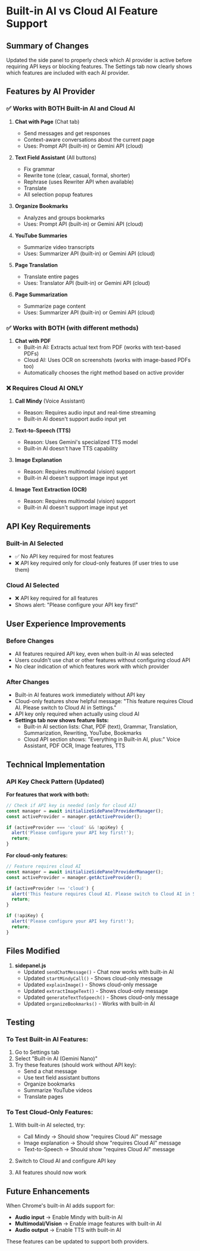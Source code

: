 # Built-in AI vs Cloud AI Feature Support

## Summary of Changes
Updated the side panel to properly check which AI provider is active before requiring API keys or blocking features. The Settings tab now clearly shows which features are included with each AI provider.

## Features by AI Provider

### ✅ Works with BOTH Built-in AI and Cloud AI

1. **Chat with Page** (Chat tab)
   - Send messages and get responses
   - Context-aware conversations about the current page
   - Uses: Prompt API (built-in) or Gemini API (cloud)

2. **Text Field Assistant** (All buttons)
   - Fix grammar
   - Rewrite tone (clear, casual, formal, shorter)
   - Rephrase (uses Rewriter API when available)
   - Translate
   - All selection popup features

3. **Organize Bookmarks**
   - Analyzes and groups bookmarks
   - Uses: Prompt API (built-in) or Gemini API (cloud)

4. **YouTube Summaries**
   - Summarize video transcripts
   - Uses: Summarizer API (built-in) or Gemini API (cloud)

5. **Page Translation**
   - Translate entire pages
   - Uses: Translator API (built-in) or Gemini API (cloud)

6. **Page Summarization**
   - Summarize page content
   - Uses: Summarizer API (built-in) or Gemini API (cloud)

### ✅ Works with BOTH (with different methods)

1. **Chat with PDF**
   - Built-in AI: Extracts actual text from PDF (works with text-based PDFs)
   - Cloud AI: Uses OCR on screenshots (works with image-based PDFs too)
   - Automatically chooses the right method based on active provider

### ❌ Requires Cloud AI ONLY

1. **Call Mindy** (Voice Assistant)
   - Reason: Requires audio input and real-time streaming
   - Built-in AI doesn't support audio input yet

2. **Text-to-Speech (TTS)**
   - Reason: Uses Gemini's specialized TTS model
   - Built-in AI doesn't have TTS capability

3. **Image Explanation**
   - Reason: Requires multimodal (vision) support
   - Built-in AI doesn't support image input yet

4. **Image Text Extraction (OCR)**
   - Reason: Requires multimodal (vision) support
   - Built-in AI doesn't support image input yet

## API Key Requirements

### Built-in AI Selected
- ✅ No API key required for most features
- ❌ API key required only for cloud-only features (if user tries to use them)

### Cloud AI Selected
- ❌ API key required for all features
- Shows alert: "Please configure your API key first!"

## User Experience Improvements

### Before Changes
- All features required API key, even when built-in AI was selected
- Users couldn't use chat or other features without configuring cloud API
- No clear indication of which features work with which provider

### After Changes
- Built-in AI features work immediately without API key
- Cloud-only features show helpful message: "This feature requires Cloud AI. Please switch to Cloud AI in Settings."
- API key only required when actually using cloud AI
- **Settings tab now shows feature lists:**
  - Built-in AI section lists: Chat, PDF (text), Grammar, Translation, Summarization, Rewriting, YouTube, Bookmarks
  - Cloud API section shows: "Everything in Built-in AI, plus:" Voice Assistant, PDF OCR, Image features, TTS

## Technical Implementation

### API Key Check Pattern (Updated)

**For features that work with both:**
```javascript
// Check if API key is needed (only for cloud AI)
const manager = await initializeSidePanelProviderManager();
const activeProvider = manager.getActiveProvider();

if (activeProvider === 'cloud' && !apiKey) {
  alert('Please configure your API key first!');
  return;
}
```

**For cloud-only features:**
```javascript
// Feature requires cloud AI
const manager = await initializeSidePanelProviderManager();
const activeProvider = manager.getActiveProvider();

if (activeProvider !== 'cloud') {
  alert('This feature requires Cloud AI. Please switch to Cloud AI in Settings.');
  return;
}

if (!apiKey) {
  alert('Please configure your API key first!');
  return;
}
```

## Files Modified

1. **sidepanel.js**
   - Updated `sendChatMessage()` - Chat now works with built-in AI
   - Updated `startMindyCall()` - Shows cloud-only message
   - Updated `explainImage()` - Shows cloud-only message
   - Updated `extractImageText()` - Shows cloud-only message
   - Updated `generateTextToSpeech()` - Shows cloud-only message
   - Updated `organizeBookmarks()` - Works with built-in AI

## Testing

### To Test Built-in AI Features:
1. Go to Settings tab
2. Select "Built-in AI (Gemini Nano)"
3. Try these features (should work without API key):
   - Send a chat message
   - Use text field assistant buttons
   - Organize bookmarks
   - Summarize YouTube videos
   - Translate pages

### To Test Cloud-Only Features:
1. With built-in AI selected, try:
   - Call Mindy → Should show "requires Cloud AI" message
   - Image explanation → Should show "requires Cloud AI" message
   - Text-to-Speech → Should show "requires Cloud AI" message

2. Switch to Cloud AI and configure API key
3. All features should now work

## Future Enhancements

When Chrome's built-in AI adds support for:
- **Audio input** → Enable Mindy with built-in AI
- **Multimodal/Vision** → Enable image features with built-in AI
- **Audio output** → Enable TTS with built-in AI

These features can be updated to support both providers.
